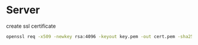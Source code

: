 # Server

create ssl certificate
```bash
openssl req -x509 -newkey rsa:4096 -keyout key.pem -out cert.pem -sha256 -days 365
```